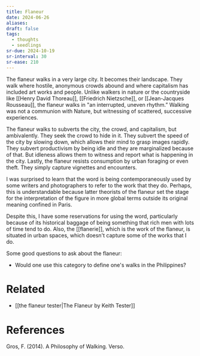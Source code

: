 ```yaml
---
title: Flaneur
date: 2024-06-26
aliases: 
draft: false
tags:
  - thoughts
  - seedlings
sr-due: 2024-10-19
sr-interval: 30
sr-ease: 210
---
```

The flaneur walks in a very large city. It becomes their landscape. They walk where hostile, anonymous crowds abound and where capitalism has included art works and people. Unlike walkers in nature or the countryside like [[Henry David Thoreau]], [[Friedrich Nietzsche]], or [[Jean-Jacques Rousseau]], the flaneur walks in "an interrupted, uneven rhythm.” Walking was not a communion with Nature, but witnessing of scattered, successive experiences.

The flaneur walks to subverts the city, the crowd, and capitalism, but ambivalently. They seek the crowd to hide in it. They subvert the speed of the city by slowing down, which allows their mind to grasp images rapidly. They subvert productivism by being idle and they are marginalized because of that. But idleness allows them to witness and report what is happening in the city. Lastly, the flaneur resists consumption by urban foraging or even theft. They simply capture vignettes and encounters.

I was surprised to learn that the word is being contemporaneously used by some writers and photographers to refer to the work that they do. Perhaps, this is understandable because latter theorists of the flaneur set the stage for the interpretation of the figure in more global terms outside its original meaning confined in Paris.

Despite this, I have some reservations for using the word, particularly because of its historical baggage of being something that rich men with lots of time tend to do. Also, the [[flanerie]], which is the work of the flaneur, is situated in urban spaces, which doesn't capture some of the works that I do.

Some good questions to ask about the flaneur:
- Would one use this category to define one's walks in the Philippines?

# Related

- [[the flaneur tester|The Flaneur by Keith Tester]]

# References

Gros, F. (2014). A Philosophy of Walking. Verso.